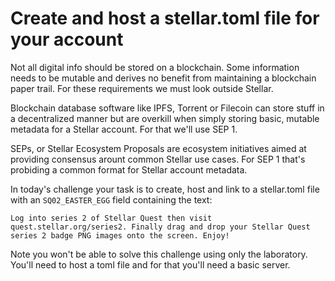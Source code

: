 # Create and host a stellar.toml file for your account
Not all digital info should be stored on a blockchain. Some information needs to be mutable and derives no benefit from maintaining a blockchain paper trail. For these requirements we must look outside Stellar.

Blockchain database software like IPFS, Torrent or Filecoin can store stuff in a decentralized manner but are overkill when simply storing basic, mutable metadata for a Stellar account. For that we'll use SEP 1.

SEPs, or Stellar Ecosystem Proposals are ecosystem initiatives aimed at providing consensus arount common Stellar use cases. For SEP 1 that's probiding a common format for Stellar account metadata.

In today's challenge your task is to create, host and link to a stellar.toml file with an `SQ02_EASTER_EGG` field containing the text:

```text
Log into series 2 of Stellar Quest then visit quest.stellar.org/series2. Finally drag and drop your Stellar Quest series 2 badge PNG images onto the screen. Enjoy!
```
Note you won't be able to solve this challenge using only the laboratory. You'll need to host a toml file and for that you'll need a basic server.
